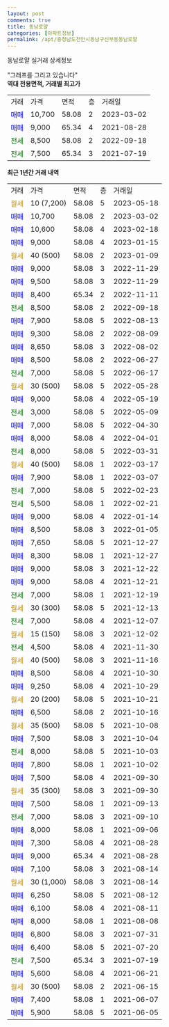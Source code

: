 ```yaml
---
layout: post
comments: true
title: 동남로얄
categories: [아파트정보]
permalink: /apt/충청남도천안시동남구신부동동남로얄
---
```


동남로얄 실거래 상세정보

<script type="text/javascript">
  google.charts.load('current', {'packages':['line', 'corechart']});
  google.charts.setOnLoadCallback(drawChart);

  function drawChart() {
    var data = new google.visualization.DataTable();
    data.addColumn('date', '거래일');
    data.addColumn('number', "매매");
    data.addColumn('number', "전세");
    data.addColumn('number', "전매");

    data.addRows([[new Date(Date.parse("2023-05-18")), null, null, null], [new Date(Date.parse("2023-03-02")), 10700, null, null], [new Date(Date.parse("2023-02-18")), 10600, null, null], [new Date(Date.parse("2023-01-15")), 9000, null, null], [new Date(Date.parse("2023-01-09")), null, null, null], [new Date(Date.parse("2022-11-29")), 9000, null, null], [new Date(Date.parse("2022-11-29")), 9500, null, null], [new Date(Date.parse("2022-11-11")), 8400, null, null], [new Date(Date.parse("2022-09-18")), null, 8500, null], [new Date(Date.parse("2022-08-13")), 7900, null, null], [new Date(Date.parse("2022-08-09")), 9300, null, null], [new Date(Date.parse("2022-08-02")), 8650, null, null], [new Date(Date.parse("2022-06-27")), 8500, null, null], [new Date(Date.parse("2022-06-17")), null, 7000, null], [new Date(Date.parse("2022-05-28")), null, null, null], [new Date(Date.parse("2022-05-19")), 9000, null, null], [new Date(Date.parse("2022-05-09")), null, 3000, null], [new Date(Date.parse("2022-04-30")), 7000, null, null], [new Date(Date.parse("2022-04-01")), 8000, null, null], [new Date(Date.parse("2022-03-31")), null, 8000, null], [new Date(Date.parse("2022-03-17")), null, null, null], [new Date(Date.parse("2022-03-07")), 7900, null, null], [new Date(Date.parse("2022-02-23")), null, 7000, null], [new Date(Date.parse("2022-02-21")), null, 5500, null], [new Date(Date.parse("2022-01-14")), 9000, null, null], [new Date(Date.parse("2022-01-05")), 8500, null, null], [new Date(Date.parse("2021-12-27")), 7650, null, null], [new Date(Date.parse("2021-12-27")), 8300, null, null], [new Date(Date.parse("2021-12-22")), 9000, null, null], [new Date(Date.parse("2021-12-21")), 9000, null, null], [new Date(Date.parse("2021-12-19")), null, 7000, null], [new Date(Date.parse("2021-12-13")), null, null, null], [new Date(Date.parse("2021-12-07")), null, 7000, null], [new Date(Date.parse("2021-12-02")), null, null, null], [new Date(Date.parse("2021-11-30")), null, 4500, null], [new Date(Date.parse("2021-11-16")), null, null, null], [new Date(Date.parse("2021-10-30")), 8500, null, null], [new Date(Date.parse("2021-10-29")), 9250, null, null], [new Date(Date.parse("2021-10-21")), null, null, null], [new Date(Date.parse("2021-10-16")), 6500, null, null], [new Date(Date.parse("2021-10-08")), null, null, null], [new Date(Date.parse("2021-10-04")), 7500, null, null], [new Date(Date.parse("2021-10-03")), null, 8000, null], [new Date(Date.parse("2021-10-02")), 7800, null, null], [new Date(Date.parse("2021-09-30")), 7500, null, null], [new Date(Date.parse("2021-09-30")), null, null, null], [new Date(Date.parse("2021-09-13")), 7500, null, null], [new Date(Date.parse("2021-09-10")), null, 7000, null], [new Date(Date.parse("2021-09-06")), 8000, null, null], [new Date(Date.parse("2021-08-28")), 7300, null, null], [new Date(Date.parse("2021-08-28")), 9000, null, null], [new Date(Date.parse("2021-08-14")), 7100, null, null], [new Date(Date.parse("2021-08-14")), null, null, null], [new Date(Date.parse("2021-08-12")), 6250, null, null], [new Date(Date.parse("2021-08-11")), 6100, null, null], [new Date(Date.parse("2021-08-08")), 8000, null, null], [new Date(Date.parse("2021-07-31")), 6800, null, null], [new Date(Date.parse("2021-07-20")), 6400, null, null], [new Date(Date.parse("2021-07-19")), null, 7500, null], [new Date(Date.parse("2021-06-21")), 5600, null, null], [new Date(Date.parse("2021-06-15")), null, null, null], [new Date(Date.parse("2021-06-07")), 7400, null, null], [new Date(Date.parse("2021-06-05")), 5900, null, null]]);

    var options = {
      hAxis: {
        format: 'yyyy/MM/dd'
      },    
      lineWidth: 0,
      pointsVisible: true,    
      title: '최근 1년간 유형별 실거래가 분포',
      legend: { position: 'bottom' }
    };

    var formatter = new google.visualization.NumberFormat({pattern:'###,###'} );
    formatter.format(data, 1);
    formatter.format(data, 2);
    
    setTimeout(function() {
        var chart = new google.visualization.LineChart(document.getElementById('columnchart_material'));
        chart.draw(data, (options));
        document.getElementById('loading').style.display = 'none';
    }, 200);
  }
</script>


<div id="loading" style="z-index:20; display: block; margin-left: 0px">"그래프를 그리고 있습니다"</div>
<div id="columnchart_material" style="width: 95%; margin-left: 0px; display: block"></div>
<!-- contents start -->
<b>역대 전용면적, 거래별 최고가</b>
<table class="sortable">
    <tr>
      <td>거래</td>
      <td>가격</td>
      <td>면적</td>
      <td>층</td>
      <td>거래일</td>
    </tr>
        <tr>
          <td><a style="color: blue">매매</a></td>
          <td>10,700</td>
          <td>58.08</td>
          <td>2</td>
          <td>2023-03-02</td>
        </tr>            <tr>
          <td><a style="color: blue">매매</a></td>
          <td>9,000</td>
          <td>65.34</td>
          <td>4</td>
          <td>2021-08-28</td>
        </tr>        
        <tr>
              <td><a style="color: darkgreen">전세</a></td>
              <td>8,500</td>
              <td>58.08</td>
              <td>2</td>
              <td>2022-09-18</td>
            </tr>            <tr>
              <td><a style="color: darkgreen">전세</a></td>
              <td>7,500</td>
              <td>65.34</td>
              <td>3</td>
              <td>2021-07-19</td>
            </tr>        
    
</table>

<b>최근 1년간 거래 내역</b>

<table class="sortable">
    <tr>
      <td>거래</td>
      <td>가격</td>
      <td>면적</td>
      <td>층</td>
      <td>거래일</td>
    </tr>
    <tr>
      <td><a style="color: darkgoldenrod">월세</a></td>
      <td>10 (7,200)</td>
      <td>58.08</td>
      <td>5</td>
      <td>2023-05-18</td>
    </tr>          <tr>
      <td><a style="color: blue">매매</a></td>
      <td>10,700</td>
      <td>58.08</td>
      <td>2</td>
      <td>2023-03-02</td>
    </tr>          <tr>
      <td><a style="color: blue">매매</a></td>
      <td>10,600</td>
      <td>58.08</td>
      <td>4</td>
      <td>2023-02-18</td>
    </tr>          <tr>
      <td><a style="color: blue">매매</a></td>
      <td>9,000</td>
      <td>58.08</td>
      <td>4</td>
      <td>2023-01-15</td>
    </tr>          <tr>
      <td><a style="color: darkgoldenrod">월세</a></td>
      <td>40 (500)</td>
      <td>58.08</td>
      <td>2</td>
      <td>2023-01-09</td>
    </tr>          <tr>
      <td><a style="color: blue">매매</a></td>
      <td>9,000</td>
      <td>58.08</td>
      <td>3</td>
      <td>2022-11-29</td>
    </tr>          <tr>
      <td><a style="color: blue">매매</a></td>
      <td>9,500</td>
      <td>58.08</td>
      <td>3</td>
      <td>2022-11-29</td>
    </tr>          <tr>
      <td><a style="color: blue">매매</a></td>
      <td>8,400</td>
      <td>65.34</td>
      <td>2</td>
      <td>2022-11-11</td>
    </tr>          <tr>
      <td><a style="color: darkgreen">전세</a></td>
      <td>8,500</td>
      <td>58.08</td>
      <td>2</td>
      <td>2022-09-18</td>
    </tr>          <tr>
      <td><a style="color: blue">매매</a></td>
      <td>7,900</td>
      <td>58.08</td>
      <td>5</td>
      <td>2022-08-13</td>
    </tr>          <tr>
      <td><a style="color: blue">매매</a></td>
      <td>9,300</td>
      <td>58.08</td>
      <td>2</td>
      <td>2022-08-09</td>
    </tr>          <tr>
      <td><a style="color: blue">매매</a></td>
      <td>8,650</td>
      <td>58.08</td>
      <td>3</td>
      <td>2022-08-02</td>
    </tr>          <tr>
      <td><a style="color: blue">매매</a></td>
      <td>8,500</td>
      <td>58.08</td>
      <td>2</td>
      <td>2022-06-27</td>
    </tr>          <tr>
      <td><a style="color: darkgreen">전세</a></td>
      <td>7,000</td>
      <td>58.08</td>
      <td>5</td>
      <td>2022-06-17</td>
    </tr>          <tr>
      <td><a style="color: darkgoldenrod">월세</a></td>
      <td>30 (500)</td>
      <td>58.08</td>
      <td>5</td>
      <td>2022-05-28</td>
    </tr>          <tr>
      <td><a style="color: blue">매매</a></td>
      <td>9,000</td>
      <td>58.08</td>
      <td>4</td>
      <td>2022-05-19</td>
    </tr>          <tr>
      <td><a style="color: darkgreen">전세</a></td>
      <td>3,000</td>
      <td>58.08</td>
      <td>5</td>
      <td>2022-05-09</td>
    </tr>          <tr>
      <td><a style="color: blue">매매</a></td>
      <td>7,000</td>
      <td>58.08</td>
      <td>5</td>
      <td>2022-04-30</td>
    </tr>          <tr>
      <td><a style="color: blue">매매</a></td>
      <td>8,000</td>
      <td>58.08</td>
      <td>4</td>
      <td>2022-04-01</td>
    </tr>          <tr>
      <td><a style="color: darkgreen">전세</a></td>
      <td>8,000</td>
      <td>58.08</td>
      <td>5</td>
      <td>2022-03-31</td>
    </tr>          <tr>
      <td><a style="color: darkgoldenrod">월세</a></td>
      <td>40 (500)</td>
      <td>58.08</td>
      <td>1</td>
      <td>2022-03-17</td>
    </tr>          <tr>
      <td><a style="color: blue">매매</a></td>
      <td>7,900</td>
      <td>58.08</td>
      <td>1</td>
      <td>2022-03-07</td>
    </tr>          <tr>
      <td><a style="color: darkgreen">전세</a></td>
      <td>7,000</td>
      <td>58.08</td>
      <td>5</td>
      <td>2022-02-23</td>
    </tr>          <tr>
      <td><a style="color: darkgreen">전세</a></td>
      <td>5,500</td>
      <td>58.08</td>
      <td>1</td>
      <td>2022-02-21</td>
    </tr>          <tr>
      <td><a style="color: blue">매매</a></td>
      <td>9,000</td>
      <td>58.08</td>
      <td>4</td>
      <td>2022-01-14</td>
    </tr>          <tr>
      <td><a style="color: blue">매매</a></td>
      <td>8,500</td>
      <td>58.08</td>
      <td>3</td>
      <td>2022-01-05</td>
    </tr>          <tr>
      <td><a style="color: blue">매매</a></td>
      <td>7,650</td>
      <td>58.08</td>
      <td>5</td>
      <td>2021-12-27</td>
    </tr>          <tr>
      <td><a style="color: blue">매매</a></td>
      <td>8,300</td>
      <td>58.08</td>
      <td>1</td>
      <td>2021-12-27</td>
    </tr>          <tr>
      <td><a style="color: blue">매매</a></td>
      <td>9,000</td>
      <td>58.08</td>
      <td>3</td>
      <td>2021-12-22</td>
    </tr>          <tr>
      <td><a style="color: blue">매매</a></td>
      <td>9,000</td>
      <td>58.08</td>
      <td>4</td>
      <td>2021-12-21</td>
    </tr>          <tr>
      <td><a style="color: darkgreen">전세</a></td>
      <td>7,000</td>
      <td>58.08</td>
      <td>1</td>
      <td>2021-12-19</td>
    </tr>          <tr>
      <td><a style="color: darkgoldenrod">월세</a></td>
      <td>30 (300)</td>
      <td>58.08</td>
      <td>5</td>
      <td>2021-12-13</td>
    </tr>          <tr>
      <td><a style="color: darkgreen">전세</a></td>
      <td>7,000</td>
      <td>58.08</td>
      <td>4</td>
      <td>2021-12-07</td>
    </tr>          <tr>
      <td><a style="color: darkgoldenrod">월세</a></td>
      <td>15 (150)</td>
      <td>58.08</td>
      <td>3</td>
      <td>2021-12-02</td>
    </tr>          <tr>
      <td><a style="color: darkgreen">전세</a></td>
      <td>4,500</td>
      <td>58.08</td>
      <td>4</td>
      <td>2021-11-30</td>
    </tr>          <tr>
      <td><a style="color: darkgoldenrod">월세</a></td>
      <td>40 (500)</td>
      <td>58.08</td>
      <td>3</td>
      <td>2021-11-16</td>
    </tr>          <tr>
      <td><a style="color: blue">매매</a></td>
      <td>8,500</td>
      <td>58.08</td>
      <td>4</td>
      <td>2021-10-30</td>
    </tr>          <tr>
      <td><a style="color: blue">매매</a></td>
      <td>9,250</td>
      <td>58.08</td>
      <td>4</td>
      <td>2021-10-29</td>
    </tr>          <tr>
      <td><a style="color: darkgoldenrod">월세</a></td>
      <td>20 (200)</td>
      <td>58.08</td>
      <td>5</td>
      <td>2021-10-21</td>
    </tr>          <tr>
      <td><a style="color: blue">매매</a></td>
      <td>6,500</td>
      <td>58.08</td>
      <td>2</td>
      <td>2021-10-16</td>
    </tr>          <tr>
      <td><a style="color: darkgoldenrod">월세</a></td>
      <td>35 (500)</td>
      <td>58.08</td>
      <td>5</td>
      <td>2021-10-08</td>
    </tr>          <tr>
      <td><a style="color: blue">매매</a></td>
      <td>7,500</td>
      <td>58.08</td>
      <td>3</td>
      <td>2021-10-04</td>
    </tr>          <tr>
      <td><a style="color: darkgreen">전세</a></td>
      <td>8,000</td>
      <td>58.08</td>
      <td>5</td>
      <td>2021-10-03</td>
    </tr>          <tr>
      <td><a style="color: blue">매매</a></td>
      <td>7,800</td>
      <td>58.08</td>
      <td>1</td>
      <td>2021-10-02</td>
    </tr>          <tr>
      <td><a style="color: blue">매매</a></td>
      <td>7,500</td>
      <td>58.08</td>
      <td>4</td>
      <td>2021-09-30</td>
    </tr>          <tr>
      <td><a style="color: darkgoldenrod">월세</a></td>
      <td>35 (300)</td>
      <td>58.08</td>
      <td>3</td>
      <td>2021-09-30</td>
    </tr>          <tr>
      <td><a style="color: blue">매매</a></td>
      <td>7,500</td>
      <td>58.08</td>
      <td>1</td>
      <td>2021-09-13</td>
    </tr>          <tr>
      <td><a style="color: darkgreen">전세</a></td>
      <td>7,000</td>
      <td>58.08</td>
      <td>3</td>
      <td>2021-09-10</td>
    </tr>          <tr>
      <td><a style="color: blue">매매</a></td>
      <td>8,000</td>
      <td>58.08</td>
      <td>1</td>
      <td>2021-09-06</td>
    </tr>          <tr>
      <td><a style="color: blue">매매</a></td>
      <td>7,300</td>
      <td>58.08</td>
      <td>4</td>
      <td>2021-08-28</td>
    </tr>          <tr>
      <td><a style="color: blue">매매</a></td>
      <td>9,000</td>
      <td>65.34</td>
      <td>4</td>
      <td>2021-08-28</td>
    </tr>          <tr>
      <td><a style="color: blue">매매</a></td>
      <td>7,100</td>
      <td>58.08</td>
      <td>3</td>
      <td>2021-08-14</td>
    </tr>          <tr>
      <td><a style="color: darkgoldenrod">월세</a></td>
      <td>30 (1,000)</td>
      <td>58.08</td>
      <td>3</td>
      <td>2021-08-14</td>
    </tr>          <tr>
      <td><a style="color: blue">매매</a></td>
      <td>6,250</td>
      <td>58.08</td>
      <td>5</td>
      <td>2021-08-12</td>
    </tr>          <tr>
      <td><a style="color: blue">매매</a></td>
      <td>6,100</td>
      <td>58.08</td>
      <td>4</td>
      <td>2021-08-11</td>
    </tr>          <tr>
      <td><a style="color: blue">매매</a></td>
      <td>8,000</td>
      <td>58.08</td>
      <td>1</td>
      <td>2021-08-08</td>
    </tr>          <tr>
      <td><a style="color: blue">매매</a></td>
      <td>6,800</td>
      <td>58.08</td>
      <td>3</td>
      <td>2021-07-31</td>
    </tr>          <tr>
      <td><a style="color: blue">매매</a></td>
      <td>6,400</td>
      <td>58.08</td>
      <td>5</td>
      <td>2021-07-20</td>
    </tr>          <tr>
      <td><a style="color: darkgreen">전세</a></td>
      <td>7,500</td>
      <td>65.34</td>
      <td>3</td>
      <td>2021-07-19</td>
    </tr>          <tr>
      <td><a style="color: blue">매매</a></td>
      <td>5,600</td>
      <td>58.08</td>
      <td>4</td>
      <td>2021-06-21</td>
    </tr>          <tr>
      <td><a style="color: darkgoldenrod">월세</a></td>
      <td>30 (500)</td>
      <td>58.08</td>
      <td>2</td>
      <td>2021-06-15</td>
    </tr>          <tr>
      <td><a style="color: blue">매매</a></td>
      <td>7,400</td>
      <td>58.08</td>
      <td>1</td>
      <td>2021-06-07</td>
    </tr>          <tr>
      <td><a style="color: blue">매매</a></td>
      <td>5,900</td>
      <td>58.08</td>
      <td>5</td>
      <td>2021-06-05</td>
    </tr>      </table>
<!-- contents end -->    

